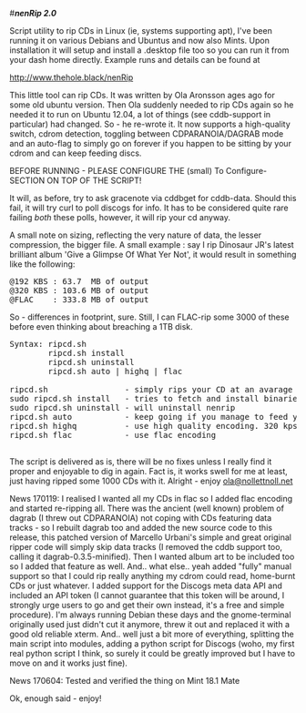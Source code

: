 #***nenRip 2.0***

Script utility to rip CDs in Linux (ie, systems supporting apt), I've been running it on various Debians and Ubuntus and now also Mints. Upon installation it will setup and install a .desktop file too so you can run it from your dash home directly. Example runs and details can be found at

http://www.thehole.black/nenRip

This little tool can rip CDs. It was written by Ola Aronsson ages ago for some old ubuntu version. Then Ola suddenly needed to rip CDs again so he needed it to run on Ubuntu 12.04, a lot of things (see cddb-support in particular) had changed. So - he re-wrote it. It now supports a high-quality switch, cdrom detection, toggling between CDPARANOIA/DAGRAB mode and an auto-flag to simply go on forever if you happen to be sitting by your cdrom and can keep feeding discs.

BEFORE RUNNING - PLEASE CONFIGURE THE (small) To Configure-SECTION ON TOP OF THE SCRIPT!

It will, as before, try to ask gracenote via cddbget for cddb-data. Should this fail, it will try curl to poll discogs for info. It has to be considered quite rare failing _both_ these polls, however, it will rip your cd anyway.

A small note on sizing, reflecting the very nature of data, the lesser compression, the bigger file. A small example : say I rip Dinosaur JR's latest brilliant album 'Give a Glimpse Of What Yer Not', it would result in something like the following:

<pre>
@192 KBS : 63.7  MB of output
@320 KBS : 103.6 MB of output
@FLAC    : 333.8 MB of output
</pre>

So - differences in footprint, sure. Still, I can FLAC-rip some 3000 of these before even thinking about breaching a 1TB disk.

<pre>
Syntax: ripcd.sh
        ripcd.sh install
        ripcd.sh uninstall
        ripcd.sh auto | highq | flac

ripcd.sh                - simply rips your CD at an avarage 160-200 kps
sudo ripcd.sh install   - tries to fetch and install binaries needed
sudo ripcd.sh uninstall - will uninstall nenrip
ripcd.sh auto           - keep going if you manage to feed your cdrom during mp3-decoding
ripcd.sh highq          - use high quality encoding. 320 kps default or higher.
ripcd.sh flac           - use flac encoding

</pre>

The script is delivered as is, there will be no fixes unless I really find it proper and enjoyable to dig in again. Fact is, it works swell for me at least, just having ripped some 1000 CDs with it. Alright - enjoy ola@nollettnoll.net


News 170119: 
I realised I wanted all my CDs in flac so I added flac encoding and started re-ripping all. There was the ancient (well known) problem of dagrab (I threw out CDPARANOIA) not coping with CDs featuring data tracks - so I rebuilt dagrab too and added the new source code to this release, this patched version of Marcello Urbani's simple and great original ripper code will simply skip data tracks (I removed the cddb support too, calling it dagrab-0.3.5-minified). Then I wanted album art to be included too so I added that feature as well. And.. what else.. yeah added "fully" manual support so that I could rip really anything my cdrom could read, home-burnt CDs or just whatever. I added support for the Discogs meta data API and included an API token (I cannot guarantee  that this token will be around, I strongly urge users to go and get their own instead, it's a free and simple procedure). I'm always running Debian these days and the gnome-terminal originally used just didn't cut it anymore, threw it out and replaced it with a good old reliable xterm. And.. well just a bit more of everything, splitting the main script into modules, adding a python script for Discogs (woho, my first real python script I think, so surely it could be greatly improved but I have to move on and it works just fine).

News 170604:
Tested and verified the thing on Mint 18.1 Mate

Ok, enough said - enjoy!
